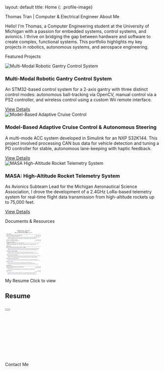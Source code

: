 layout: default title: Home
{: .profile-image}

Thomas Tran | Computer & Electrical Engineer
About Me
<div class="featured-content">
Hello! I'm Thomas, a Computer Engineering student at the University of Michigan with a passion for embedded systems, control systems, and avionics. I thrive on bridging the gap between hardware and software to create complex, functional systems. This portfolio highlights my key projects in robotics, autonomous systems, and aerospace engineering.
</div>

Featured Projects
<div class="project-grid">
<div class="project-card">
<img src="https://www.google.com/search?q=https://placehold.co/600x400/2d3748/ffffff%3Ftext%3DGantry%2BSystem" alt="Multi-Modal Robotic Gantry Control System" class="project-thumbnail">
<div class="project-card-content">
<h3>Multi-Modal Robotic Gantry Control System</h3>
<p>An STM32-based control system for a 2-axis gantry with three distinct control modes: autonomous ball-tracking via OpenCV, manual control via a PS2 controller, and wireless control using a custom Wii remote interface.</p>
<a href="{{ site.baseurl }}/projects/gantry-system" class="project-link">
View Details <i class="fas fa-arrow-right"></i>
</a>
</div>
</div>

<div class="project-card">
<img src="https://www.google.com/search?q=https://placehold.co/600x400/2d3748/ffffff%3Ftext%3DACC%2BSystem" alt="Model-Based Adaptive Cruise Control" class="project-thumbnail">
<div class="project-card-content">
<h3>Model-Based Adaptive Cruise Control & Autonomous Steering</h3>
<p>A multi-mode ACC system developed in Simulink for an NXP S32K144. This project involved processing CAN bus data for vehicle detection and tuning a PD controller for stable, autonomous lane-keeping with haptic feedback.</p>
<a href="{{ site.baseurl }}/projects/adaptive-cruise-control" class="project-link">
View Details <i class="fas fa-arrow-right"></i>
</a>
</div>
</div>

<div class="project-card">
<img src="https://www.google.com/search?q=https://placehold.co/600x400/2d3748/ffffff%3Ftext%3DMASA%2BAvionics" alt="MASA High-Altitude Rocket Telemetry System" class="project-thumbnail">
<div class="project-card-content">
<h3>MASA: High-Altitude Rocket Telemetry System</h3>
<p>As Avionics Subteam Lead for the Michigan Aeronautical Science Association, I drove the development of a 2.4GHz LoRa-based telemetry system for real-time flight data transmission from high-altitude rockets up to 75,000 feet.</p>
<a href="{{ site.baseurl }}/projects/masa-avionics" class="project-link">
View Details <i class="fas fa-arrow-right"></i>
</a>
</div>
</div>
</div>

Documents & Resources
<div class="document-container">
<div class="pdf-preview" onclick="openPdfViewer('/assets/docs/resume.pdf')">
<div class="pdf-thumbnail">
<img src="/assets/docs/resume-thumbnail.jpg" alt="Resume Preview" class="thumbnail-img">
<div class="pdf-overlay">
<i class="fas fa-expand-alt"></i>
</div>
</div>
<div class="pdf-info">
<span class="pdf-title">My Resume</span>
<span class="pdf-meta">
<i class="fas fa-file-pdf"></i> Click to view
</span>
</div>
</div>
</div>

<!-- PDF Viewer Modal -->

<div id="pdfModal" class="modal">
<div class="modal-content">
<div class="modal-header">
<h2>Resume</h2>
<div class="modal-actions">
<a id="downloadPdf" href="/assets/docs/resume.pdf" download class="download-btn">
<i class="fas fa-download"></i>
</a>
<button class="close-btn" onclick="closePdfViewer()">
<i class="fas fa-times"></i>
</button>
</div>
</div>
<div class="modal-body">
<iframe id="pdfViewer" width="100%" height="100%" frameborder="0"></iframe>
</div>
</div>
</div>

Contact Me
<div class="social-links">
<a href="https://github.com/{{ site.social_links.github }}" class="social-link github" data-tooltip="GitHub" target="_blank">
<i class="fab fa-github"></i>
</a>
<a href="https://linkedin.com/in/{{ site.social_links.linkedin }}" class="social-link linkedin" data-tooltip="LinkedIn" target="_blank">
<i class="fab fa-linkedin"></i>
</a>
<a href="mailto:{{ site.social_links.email }}" class="social-link email" data-tooltip="Email">
<i class="fas fa-envelope"></i>
</a>
</div>
